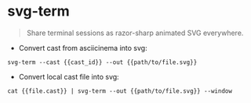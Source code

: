 # svg-term

> Share terminal sessions as razor-sharp animated SVG everywhere.

- Convert cast from asciicinema into svg:

`svg-term --cast {{cast_id}} --out {{path/to/file.svg}}`

- Convert local cast file into svg:

`cat {{file.cast}} | svg-term --out {{path/to/file.svg}} --window`
